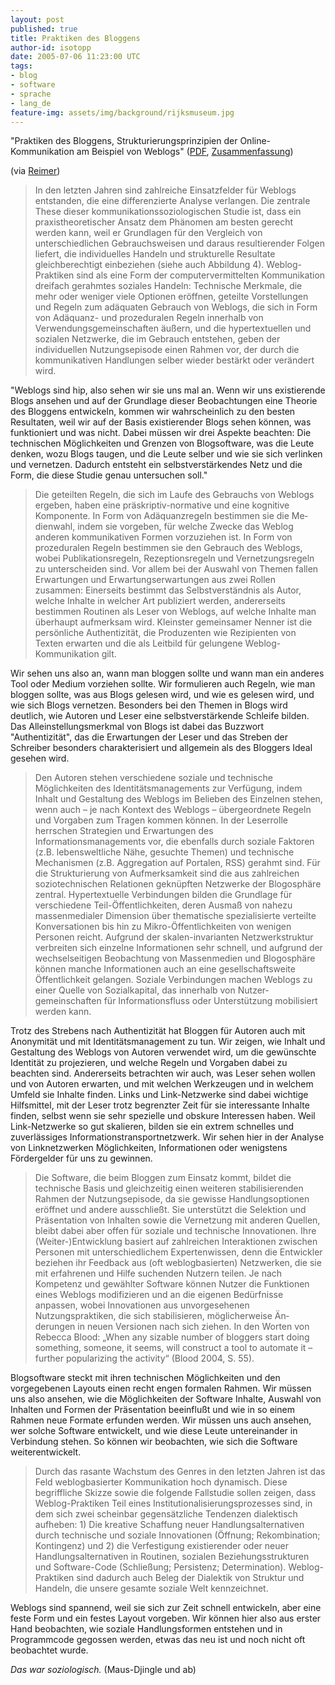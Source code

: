 ```yaml
---
layout: post
published: true
title: Praktiken des Bloggens
author-id: isotopp
date: 2005-07-06 11:23:00 UTC
tags:
- blog
- software
- sprache
- lang_de
feature-img: assets/img/background/rijksmuseum.jpg
---
```

"Praktiken des Bloggens, Strukturierungsprinzipien der Online-Kommunikation am Beispiel von Weblogs" (<a href="http://www.bamberg-gewinnt.de/wordpress/wp-content/pdf/PraktikenDesBloggens.pdf">PDF</a>, <a href="http://www.bamberg-gewinnt.de/wordpress/archives/223">Zusammenfassung</a>)

(via <a href="http://webhostingtech.de/0507/726.htmlhttp://webhostingtech.de/0507/726.html">Reimer</a>)


<blockquote>In den letzten Jahren sind zahlreiche Einsatzfelder für Weblogs entstanden, die eine differenzierte Analyse verlangen. Die zentrale These dieser kommunikationssoziologischen Studie ist, dass ein praxistheoretischer Ansatz dem Phänomen am besten gerecht werden kann, weil er Grundlagen für den Vergleich von unterschiedlichen Gebrauchsweisen und daraus resultierender Folgen liefert, die individuelles Handeln und strukturelle Resultate gleichberechtigt einbeziehen (siehe auch Abbildung 4). Weblog-Praktiken sind als eine Form der computervermittelten Kommunikation dreifach gerahmtes soziales Handeln: Technische Merkmale, die mehr oder weniger viele Optionen eröffnen, geteilte Vorstellungen und Regeln zum adäquaten Gebrauch von Weblogs, die sich in Form von Adäquanz- und prozeduralen Regeln innerhalb von Verwendungsgemeinschaften äußern, und die hypertextuellen und sozialen Netzwerke, die im Gebrauch entstehen, geben der individuellen Nut­zungsepisode einen Rahmen vor, der durch die kommunikativen Handlungen selber wieder bestärkt oder verändert wird.</blockquote>

"Weblogs sind hip, also sehen wir sie uns mal an. Wenn wir uns existierende Blogs ansehen und auf der Grundlage dieser Beobachtungen eine Theorie des Bloggens entwickeln, kommen wir wahrscheinlich zu den besten Resultaten, weil wir auf der Basis existierender Blogs sehen können, was funktioniert und was nicht. Dabei müssen wir drei Aspekte beachten: Die technischen Möglichkeiten und Grenzen von Blogsoftware, was die Leute denken, wozu Blogs taugen, und die Leute selber und wie sie sich verlinken und vernetzen. Dadurch entsteht ein selbstverstärkendes Netz und die Form, die diese Studie genau untersuchen soll."

<blockquote>Die geteilten Regeln, die sich im Laufe des Gebrauchs von Weblogs ergeben, haben eine präskriptiv-normative und eine kognitive Komponente. In Form von Adäquanzregeln bestimmen sie die Me­dienwahl, indem sie vorgeben, für welche Zwecke das Weblog anderen kommunikativen Formen vorzuziehen ist. In Form von prozeduralen Regeln bestimmen sie den Gebrauch des Weblogs, wobei Publikationsregeln, Rezeptionsregeln und Vernetzungsregeln zu unterscheiden sind. Vor allem bei der Auswahl von Themen fallen Erwartungen und Erwartungserwartungen aus zwei Rollen zusammen: Einerseits bestimmt das Selbstverständnis als Autor, welche Inhalte in welcher Art publiziert werden, andererseits bestimmen Routinen als Leser von Weblogs, auf welche Inhalte man überhaupt aufmerk­sam wird. Kleinster gemeinsamer Nenner ist die persönliche Authentizität, die Produzenten wie Re­zipienten von Texten erwarten und die als Leitbild für gelungene Weblog-Kommunikation gilt.</blockquote>

Wir sehen uns also an, wann man bloggen sollte und wann man ein anderes Tool oder Medium vorziehen sollte. Wir formulieren auch Regeln, wie man bloggen sollte, was aus Blogs gelesen wird, und wie es gelesen wird, und wie sich Blogs vernetzen. Besonders bei den Themen in Blogs wird deutlich, wie Autoren und Leser eine selbstverstärkende Schleife bilden. Das Alleinstellungsmerkmal von Blogs ist dabei das Buzzwort "Authentizität", das die Erwartungen der Leser und das Streben der Schreiber besonders charakterisiert und allgemein als des Bloggers Ideal gesehen wird.

<blockquote>Den Autoren stehen verschiedene soziale und technische Möglichkeiten des Identitätsmanagements zur Verfügung, indem Inhalt und Gestaltung des Weblogs im Belieben des Einzelnen stehen, wenn auch &#8211; je nach Kontext des Weblogs &#8211; übergeordnete Regeln und Vorgaben zum Tragen kommen können. In der Leserrolle herrschen Strategien und Erwartungen des Informationsmanagements vor, die eben­falls durch soziale Faktoren (z.B. lebensweltliche Nähe, gesuchte Themen) und technische Mecha­nismen (z.B. Aggregation auf Portalen, RSS) gerahmt sind. Für die Strukturierung von Aufmerksam­keit sind die aus zahlreichen soziotechnischen Relationen geknüpften Netzwerke der Blogosphäre zentral. Hypertextuelle Verbindungen bilden die Grundlage für verschiedene Teil-Öffent­lichkeiten, deren Ausmaß von nahezu massenmedialer Dimension über thematische spe­zialisierte verteilte Kon­versationen bis hin zu Mikro-Öffentlichkeiten von wenigen Personen reicht. Aufgrund der skalen-invarianten Netzwerkstruktur verbreiten sich einzelne Informationen sehr schnell, und aufgrund der wechselseitigen Beobachtung von Massenmedien und Blogosphäre können manche Informationen auch an eine gesellschaftsweite Öffentlichkeit gelangen. Soziale Verbindungen machen Weblogs zu einer Quelle von Sozialkapital, das innerhalb von Nutzer­gemeinschaften für Informationsfluss oder Unterstützung mobilisiert werden kann.</blockquote>

Trotz des Strebens nach Authentizität hat Bloggen für Autoren auch mit Anonymität und mit Identitätsmanagement zu tun. Wir zeigen, wie Inhalt und Gestaltung des Weblogs von Autoren verwendet wird, um die gewünschte Identität zu projezieren, und welche Regeln und Vorgaben dabei zu beachten sind. Andererseits betrachten wir auch, was Leser sehen wollen und von Autoren erwarten, und mit welchen Werkzeugen und in welchem Umfeld sie Inhalte finden. Links und Link-Netzwerke sind dabei wichtige Hilfsmittel, mit der Leser trotz begrenzter Zeit für sie interessante Inhalte finden, selbst wenn sie sehr spezielle und obskure Interessen haben. Weil Link-Netzwerke so gut skalieren, bilden sie ein extrem schnelles und zuverlässiges Informationstransportnetzwerk. Wir sehen hier in der Analyse von Linknetzwerken Möglichkeiten, Informationen oder wenigstens Fördergelder für uns zu gewinnen.

<blockquote>Die Software, die beim Bloggen zum Einsatz kommt, bildet die technische Basis und gleichzeitig ei­nen weiteren stabilisierenden Rahmen der Nutzungsepisode, da sie gewisse Handlungsoptionen eröffnet und andere ausschließt. Sie unterstützt die Selektion und Präsentation von Inhalten sowie die Vernetzung mit anderen Quellen, bleibt dabei aber offen für soziale und technische Innovationen. Ihre (Weiter-)Ent­wicklung basiert auf zahlreichen Interaktionen zwischen Personen mit unterschiedlichem Experten­wissen, denn die Entwickler beziehen ihr Feedback aus (oft weblogbasierten) Netzwerken, die sie mit erfahrenen und Hilfe suchenden Nutzern teilen. Je nach Kompetenz und gewählter Software können Nutzer die Funktionen eines Weblogs modifizieren und an die eigenen Bedürfnisse anpassen, wobei Inno­vationen aus unvorgesehenen Nutzungspraktiken, die sich stabilisieren, möglicherweise Än­derungen in neuen Versionen nach sich ziehen. In den Worten von Rebecca Blood: &#8222;When any sizable number of bloggers start doing something, someone, it seems, will construct a tool to automate it &#8211; further popularizing the activity&#8220; (Blood 2004, S. 55).</blockquote>

Blogsoftware steckt mit ihren technischen Möglichkeiten und den vorgegebenen Layouts einen recht engen formalen Rahmen. Wir müssen uns also ansehen, wie die Möglichkeiten der Software Inhalte, Auswahl von Inhalten und Formen der Präsentation beeinflußt und wie in so einem Rahmen neue Formate erfunden werden. Wir müssen uns auch ansehen, wer solche Software entwickelt, und wie diese Leute untereinander in Verbindung stehen. So können wir beobachten, wie sich die Software weiterentwickelt.

<blockquote>Durch das rasante Wachstum des Genres in den letzten Jahren ist das Feld weblogbasierter Kommu­nikation hoch dynamisch. Diese begriffliche Skizze sowie die folgende Fallstudie sollen zeigen, dass Weblog-Praktiken Teil eines Institutionalisierungsprozesses sind, in dem sich zwei scheinbar gegen­sätzliche Tendenzen dialektisch aufheben: 1) Die kreative Schaffung neuer Handlungsalternativen durch technische und soziale Innovationen (Öffnung; Rekombination; Kontingenz) und 2) die Ver­festigung existierender oder neuer Handlungsalternativen in Routinen, sozialen Beziehungsstrukturen und Software-Code (Schließung; Persistenz; Determination). Weblog-Praktiken sind dadurch auch Beleg der Dialektik von Struktur und Handeln, die unsere gesamte soziale Welt kennzeichnet.</blockquote>

Weblogs sind spannend, weil sie sich zur Zeit schnell entwickeln, aber eine feste Form und ein festes Layout vorgeben. Wir können hier also aus erster Hand beobachten, wie soziale Handlungsformen entstehen und in Programmcode gegossen werden, etwas das neu ist und noch nicht oft beobachtet wurde.

<i>Das war soziologisch.</i> (Maus-Djingle und ab)
